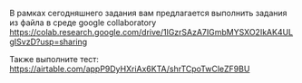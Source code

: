 В рамках сегодняшнего задания вам предлагается выполнить задания из файла в среде google collaboratory 
https://colab.research.google.com/drive/1lGzrSAzA7IGmbMYSXO2IkAK4ULgISvzD?usp=sharing

Также выполните тест: https://airtable.com/appP9DyHXriAx6KTA/shrTCpoTwCleZF9BU